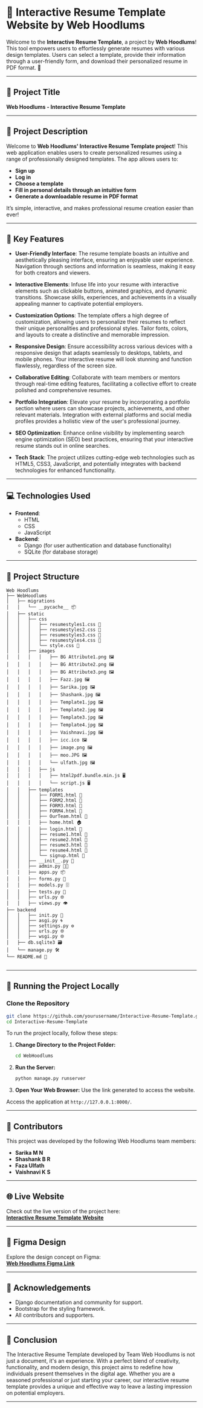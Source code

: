# 💼 Interactive Resume Template Website by Web Hoodlums

Welcome to the **Interactive Resume Template**, a project by **Web Hoodlums**! This tool empowers users to effortlessly generate resumes with various design templates. Users can select a template, provide their information through a user-friendly form, and download their personalized resume in PDF format. 🎉

---

## 📛 Project Title

**Web Hoodlums - Interactive Resume Template**

---

## 📄 Project Description

Welcome to **Web Hoodlums' Interactive Resume Template project**! This web application enables users to create personalized resumes using a range of professionally designed templates. The app allows users to:

- **Sign up**
- **Log in**
- **Choose a template**
- **Fill in personal details through an intuitive form**
- **Generate a downloadable resume in PDF format**

It’s simple, interactive, and makes professional resume creation easier than ever!

---

## 🌟 Key Features

- **User-Friendly Interface**: The resume template boasts an intuitive and aesthetically pleasing interface, ensuring an enjoyable user experience. Navigation through sections and information is seamless, making it easy for both creators and viewers.

- **Interactive Elements**: Infuse life into your resume with interactive elements such as clickable buttons, animated graphics, and dynamic transitions. Showcase skills, experiences, and achievements in a visually appealing manner to captivate potential employers.

- **Customization Options**: The template offers a high degree of customization, allowing users to personalize their resumes to reflect their unique personalities and professional styles. Tailor fonts, colors, and layouts to create a distinctive and memorable impression.

- **Responsive Design**: Ensure accessibility across various devices with a responsive design that adapts seamlessly to desktops, tablets, and mobile phones. Your interactive resume will look stunning and function flawlessly, regardless of the screen size.

- **Collaborative Editing**: Collaborate with team members or mentors through real-time editing features, facilitating a collective effort to create polished and comprehensive resumes.

- **Portfolio Integration**: Elevate your resume by incorporating a portfolio section where users can showcase projects, achievements, and other relevant materials. Integration with external platforms and social media profiles provides a holistic view of the user's professional journey.

- **SEO Optimization**: Enhance online visibility by implementing search engine optimization (SEO) best practices, ensuring that your interactive resume stands out in online searches.

- **Tech Stack**: The project utilizes cutting-edge web technologies such as HTML5, CSS3, JavaScript, and potentially integrates with backend technologies for enhanced functionality.

---

## 💻 Technologies Used

- **Frontend**:  
  - HTML  
  - CSS  
  - JavaScript
- **Backend**:  
  - Django (for user authentication and database functionality)
  - SQLite (for database storage)

---

## 📂 Project Structure

```
Web Hoodlums
├── WebHoodlums
│   ├── migrations
│   │   └── __pycache__ 📦
│   ├── static
│   │   ├── css
│   │   │   ├── resumestyles1.css 🎨
│   │   │   ├── resumestyles2.css 🎨
│   │   │   ├── resumestyles3.css 🎨
│   │   │   ├── resumestyles4.css 🎨
│   │   │   └── style.css 🎨
│   │   ├── images
│   │   │   │   ├── BG Attribute1.png 🖼️
│   │   │   │   ├── BG Attribute2.png 🖼️
│   │   │   │   ├── BG Attribute3.png 🖼️
│   │   │   │   ├── Fazz.jpg 🖼️
│   │   │   │   ├── Sarika.jpg 🖼️
│   │   │   │   ├── Shashank.jpg 🖼️
│   │   │   │   ├── Template1.jpg 🖼️
│   │   │   │   ├── Template2.jpg 🖼️
│   │   │   │   ├── Template3.jpg 🖼️
│   │   │   │   ├── Template4.jpg 🖼️
│   │   │   │   ├── Vaishnavi.jpg 🖼️
│   │   │   │   ├── icc.ico 🖼️
│   │   │   │   ├── image.png 🖼️
│   │   │   │   ├── moo.JPG 🖼️
│   │   │   │   └── ulfath.jpg 🖼️
│   │   │   ├── js
│   │   │   │   ├── html2pdf.bundle.min.js 🖥
│   │   │   │   └── script.js 🖥
│   │   ├── templates
│   │   │   ├── FORM1.html 📄
│   │   │   ├── FORM2.html 📄
│   │   │   ├── FORM3.html 📄
│   │   │   ├── FORM4.html 📄
│   │   │   ├── OurTeam.html 👥
│   │   │   ├── home.html 🏠
│   │   │   ├── login.html 🔐
│   │   │   ├── resume1.html 📄
│   │   │   ├── resume2.html 📄
│   │   │   ├── resume3.html 📄
│   │   │   ├── resume4.html 📄
│   │   │   └── signup.html 📝
│   │   ├── __init__.py 🐍
│   │   ├── admin.py 🧑‍💼
│   │   ├── apps.py 📦
│   │   ├── forms.py 📝
│   │   ├── models.py 🗄
│   │   ├── tests.py 🧪
│   │   ├── urls.py 🌐
│   │   ├── views.py 👁️
├── backend
│   │   ├── init.py 🐍
│   │   ├── asgi.py 🌀
│   │   ├── settings.py ⚙️
│   │   ├── urls.py 🌐
│   │   ├── wsgi.py 🌐
│   ├── db.sqlite3 🗃️
│   └── manage.py 🛠️
└── README.md 📜
    
```

---

## 🚀 Running the Project Locally

### Clone the Repository

```bash
git clone https://github.com/yourusername/Interactive-Resume-Template.git
cd Interactive-Resume-Template
```

To run the project locally, follow these steps:

1. **Change Directory to the Project Folder:**
   ```bash
   cd WebHoodlums
   ```

2. **Run the Server:**

   ```bash
   python manage.py runserver
   ```

3. **Open Your Web Browser:**
   Use the link generated to access the website.

Access the application at `http://127.0.0.1:8000/`.

---

## 👥 Contributors

This project was developed by the following Web Hoodlums team members:

- **Sarika M N**  
- **Shashank B R**  
- **Faza Ulfath**  
- **Vaishnavi K S**

---

## 🌐 Live Website

Check out the live version of the project here:  
**[Interactive Resume Template Website](https://Sarika.pythonanywhere.com)**

---

## 🎨 Figma Design

Explore the design concept on Figma:  
**[Web Hoodlums Figma Link](https://www.figma.com/file/cAg7gS0MNrUL9awMRhadcs/Web-Hoodlums?type=design&node-id=0%3A1&mode=design&t=TKQRdtVuObXONTle-1)**

---

## 🙏 Acknowledgements

- Django documentation and community for support.
- Bootstrap for the styling framework.
- All contributors and supporters.

---

## 📝 Conclusion

The Interactive Resume Template developed by Team Web Hoodlums is not just a document, it's an experience. With a perfect blend of creativity, functionality, and modern design, this project aims to redefine how individuals present themselves in the digital age. Whether you are a seasoned professional or just starting your career, our interactive resume template provides a unique and effective way to leave a lasting impression on potential employers.

---
